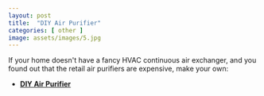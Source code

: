 ```yaml
---
layout: post
title:  "DIY Air Purifier"
categories: [ other ]
image: assets/images/5.jpg
---
```


If your home doesn't have a fancy HVAC continuous air exchanger, and you found out that the retail air purifiers are expensive, make your own:

+ **[DIY Air Purifier](https://en.wikipedia.org/wiki/Corsi%E2%80%93Rosenthal_Box)** 
